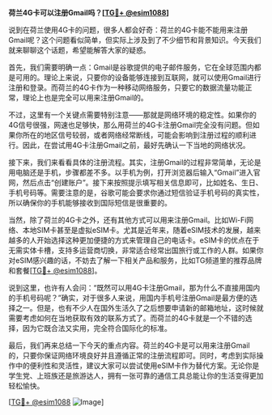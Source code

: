 **荷兰4G卡可以注册Gmail吗？[[TG💪+ @esim1088](https://t.me/s/esim1088)]**

说到在荷兰使用4G卡的问题，很多人都会好奇：荷兰的4G卡能不能用来注册Gmail呢？这个问题看似简单，但实际上涉及到了不少细节和背景知识。今天我们就来聊聊这个话题，希望能解答大家的疑惑。

首先，我们需要明确一点：Gmail是谷歌提供的电子邮件服务，它在全球范围内都是可用的。理论上来说，只要你的设备能够连接到互联网，就可以使用Gmail进行注册和登录。而荷兰的4G卡作为一种移动网络服务，只要它的数据流量功能正常，理论上也是完全可以用来注册Gmail的。

不过，这里有一个关键点需要特别注意——那就是网络环境的稳定性。如果你的4G信号很强，网速也足够快，那么用荷兰的4G卡注册Gmail完全没有问题。但如果你所在的地区信号较弱，或者网络经常断线，可能会影响到注册过程的顺利进行。因此，在尝试用4G卡注册Gmail之前，最好先确认一下当地的网络状况。

接下来，我们来看看具体的注册流程。其实，注册Gmail的过程非常简单，无论是用电脑还是手机，步骤都差不多。以手机为例，打开浏览器后输入“Gmail”进入官网，然后点击“创建账户”。接下来按照提示填写相关信息即可，比如姓名、生日、手机号码等。需要注意的是，谷歌可能会要求你通过短信验证手机号码的真实性，所以确保你的手机能够接收到国际短信是很重要的。

当然，除了荷兰的4G卡之外，还有其他方式可以用来注册Gmail。比如Wi-Fi网络、本地SIM卡甚至是虚拟eSIM卡。尤其是近年来，随着eSIM技术的发展，越来越多的人开始选择这种更加便捷的方式来管理自己的电话卡。eSIM卡的优点在于无需实体卡槽，支持多运营商切换，非常适合经常出国旅行或工作的人群。如果你对eSIM感兴趣的话，不妨去了解一下相关产品和服务，比如TG频道里的推荐品牌和套餐[[TG💪+ @esim1088](https://t.me/s/esim1088)]。

说到这里，也许有人会问：“既然可以用4G卡注册Gmail，那为什么不直接用国内的手机号码呢？”确实，对于很多人来说，用国内手机号注册Gmail是最方便的选择之一。但是，也有不少人在国外生活久了之后想要申请新的邮箱地址，这时候就需要考虑如何在当地获取有效的联系方式了。而荷兰的4G卡就是一个不错的选择，因为它既合法又实用，完全符合国际化的标准。

最后，我们再来总结一下今天的重点内容。荷兰的4G卡是可以用来注册Gmail的，只要你保证网络环境良好并且遵循正常的注册流程即可。同时，考虑到实际操作中的便利性和灵活性，建议大家可以尝试使用eSIM卡作为替代方案。无论你是学生党、上班族还是旅游达人，拥有一张可靠的通信工具总能让你的生活变得更加轻松愉快。

[[TG💪+ @esim1088](https://t.me/s/esim1088) ![Image](https://i.postimg.cc/4NQfJmqS/Snipaste-2025-05-13-00-14-12.png)]